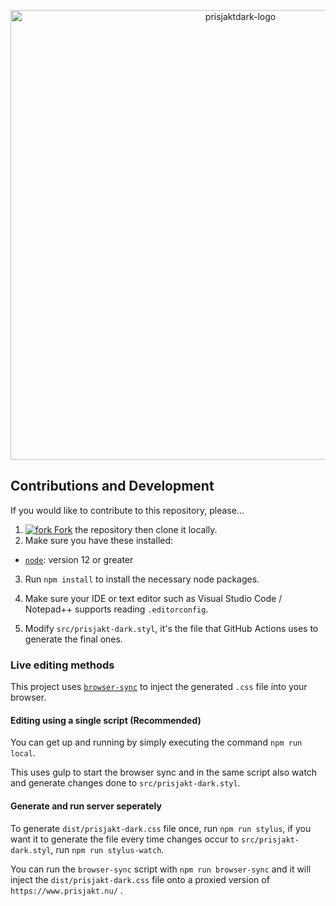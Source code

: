 <p align="center">
	<img alt="prisjaktdark-logo" src="https://soitora.com/Prisjakt-Dark/images/banner.png" width="720">
</p>

## Contributions and Development

If you would like to contribute to this repository, please...

1. [![fork](https://user-images.githubusercontent.com/136959/42383736-c4cb0db8-80fd-11e8-91ca-12bae108bccc.png) Fork](https://github.com/Soitora/Prisjakt-Dark/fork) the repository then clone it locally.
2. Make sure you have these installed:

- [`node`](https://nodejs.org): version 12 or greater

3. Run `npm install` to install the necessary node packages.

4. Make sure your IDE or text editor such as Visual Studio Code / Notepad++ supports reading `.editorconfig`.

5. Modify `src/prisjakt-dark.styl`, it's the file that GitHub Actions uses to generate the final ones.

### Live editing methods

This project uses [`browser-sync`](https://www.npmjs.com/package/browser-sync) to inject the generated `.css` file into your browser.

#### Editing using a single script (Recommended)
You can get up and running by simply executing the command `npm run local`.

This uses gulp to start the browser sync and in the same script also watch and generate changes done to `src/prisjakt-dark.styl`.

#### Generate and run server seperately
To generate `dist/prisjakt-dark.css` file once, run `npm run stylus`, if you want it to generate the file every time changes occur to `src/prisjakt-dark.styl`, run `npm run stylus-watch`.

You can run the `browser-sync` script with `npm run browser-sync` and it will inject the `dist/prisjakt-dark.css` file onto a proxied version of `https://www.prisjakt.nu/` .
